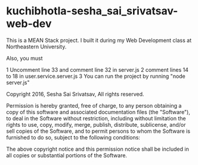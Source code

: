 # kuchibhotla-sesha_sai_srivatsav-web-dev

This is a MEAN Stack project. I built it during my Web Development class at Northeastern University.


Also, you must 

1 Uncomment line 33 and comment line 32 in server.js 
2 comment lines 14 to 18 in user.service.server.js﻿
3 You can run the project by running 
"node server.js"


Copyright 2016, Sesha Sai Srivatsav, All rights reserved.


Permission is hereby granted, free of charge, to any person obtaining a copy
of this software and associated documentation files (the "Software"), to deal
in the Software without restriction, including without limitation the rights
to use, copy, modify, merge, publish, distribute, sublicense, and/or sell
copies of the Software, and to permit persons to whom the Software is
furnished to do so, subject to the following conditions:

The above copyright notice and this permission notice shall be included in
all copies or substantial portions of the Software.
